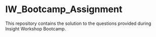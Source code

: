 # IW_Bootcamp_Assignment
 This repository contains the solution to the questions provided during Insight Workshop Bootcamp.
